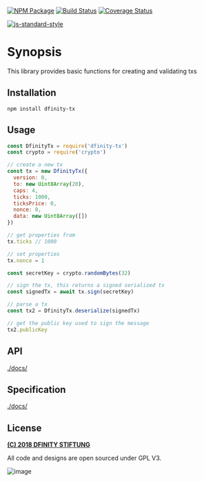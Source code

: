 [![NPM Package](https://img.shields.io/npm/v/dfinity-tx.svg?style=flat-square)](https://www.npmjs.org/package/dfinity-tx)
[![Build Status](https://img.shields.io/travis/dfinity/js-dfinity-tx.svg?branch=master&style=flat-square)](https://travis-ci.org/dfinity/js-dfinity-tx)
[![Coverage Status](https://img.shields.io/coveralls/dfinity/js-dfinity-tx.svg?style=flat-square)](https://coveralls.io/r/dfinity/js-dfinity-tx)

[![js-standard-style](https://cdn.rawgit.com/feross/standard/master/badge.svg)](https://github.com/feross/standard)

# Synopsis

This library provides basic functions for creating and validating txs

## Installation
`npm install dfinity-tx`

## Usage

```javascript
const DfinityTx = require('dfinity-tx')
const crypto = require('crypto')

// create a new tx
const tx = new DfinityTx({
  version: 0,
  to: new Uint8Array(20),
  caps: 4,
  ticks: 1000,
  ticksPrice: 0,
  nonce: 0,
  data: new Uint8Array([])
})

// get properties from
tx.ticks // 1000

// set properties
tx.nonce = 1

const secretKey = crypto.randomBytes(32)

// sign the tx, this returns a signed serialized tx
const signedTx = await tx.sign(secretKey)

// parse a tx
const tx2 = DfinityTx.deserialize(signedTx)

// get the public key used to sign the message
tx2.publicKey
```

## API
[./docs/](./docs/index.md)

## Specification
[./docs/](./docs/spec.md)

## License

[**(C) 2018 DFINITY STIFTUNG**](http://dfinity.network)

All code and designs are open sourced under GPL V3.

![image](https://user-images.githubusercontent.com/6457089/32753794-10f4cbc2-c883-11e7-8dcf-ff8088b38f9f.png)

